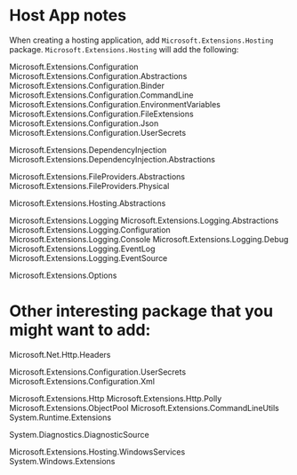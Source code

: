 # Host App notes

When creating a hosting application, add `Microsoft.Extensions.Hosting` package.
`Microsoft.Extensions.Hosting` will add the following:

Microsoft.Extensions.Configuration
Microsoft.Extensions.Configuration.Abstractions
Microsoft.Extensions.Configuration.Binder
Microsoft.Extensions.Configuration.CommandLine
Microsoft.Extensions.Configuration.EnvironmentVariables
Microsoft.Extensions.Configuration.FileExtensions
Microsoft.Extensions.Configuration.Json
Microsoft.Extensions.Configuration.UserSecrets

Microsoft.Extensions.DependencyInjection
Microsoft.Extensions.DependencyInjection.Abstractions

Microsoft.Extensions.FileProviders.Abstractions
Microsoft.Extensions.FileProviders.Physical

Microsoft.Extensions.Hosting.Abstractions

Microsoft.Extensions.Logging
Microsoft.Extensions.Logging.Abstractions
Microsoft.Extensions.Logging.Configuration
Microsoft.Extensions.Logging.Console
Microsoft.Extensions.Logging.Debug
Microsoft.Extensions.Logging.EventLog
Microsoft.Extensions.Logging.EventSource

Microsoft.Extensions.Options


# Other interesting package that you might want to add:

Microsoft.Net.Http.Headers

Microsoft.Extensions.Configuration.UserSecrets
Microsoft.Extensions.Configuration.Xml

Microsoft.Extensions.Http 
Microsoft.Extensions.Http.Polly
Microsoft.Extensions.ObjectPool
Microsoft.Extensions.CommandLineUtils
System.Runtime.Extensions

System.Diagnostics.DiagnosticSource

Microsoft.Extensions.Hosting.WindowsServices
System.Windows.Extensions


